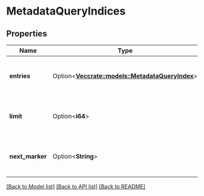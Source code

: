 # MetadataQueryIndices

## Properties

Name | Type | Description | Notes
------------ | ------------- | ------------- | -------------
**entries** | Option<[**Vec<crate::models::MetadataQueryIndex>**](MetadataQueryIndex.md)> | A collection of metadata query indices. | [optional]
**limit** | Option<**i64**> | The limit that was used for this request. | [optional][default to 100]
**next_marker** | Option<**String**> | The marker for the start of the next page of results. | [optional]

[[Back to Model list]](../README.md#documentation-for-models) [[Back to API list]](../README.md#documentation-for-api-endpoints) [[Back to README]](../README.md)


